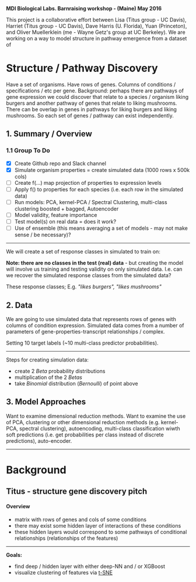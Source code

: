 <strong>MDI Biological Labs. Barnraising workshop - (Maine) May 2016</strong>

This project is a collaborative effort between Lisa (Titus group - UC Davis), Harriet (Titus group - UC Davis), Dave Harris (U. Florida), Yuan (Princeton), and Oliver Muellerklein (me - Wayne Getz's group at UC Berkeley). We are working on a way to model structure in pathway emergence from a dataset of

# Structure / Pathway Discovery

Have a set of organisms. Have rows of genes. Columns of conditions / specifications / etc per gene. Background: perhaps there are pathways of gene expression we could discover that relate to a species / organism liking burgers and another pathway of genes that relate to liking mushrooms. There can be overlap in genes in pathways for liking burgers and liking mushrooms. So each set of genes / pathway can exist independently.

## 1. Summary / Overview

### 1.1 Group To Do

- [X] Create Github repo and Slack channel
- [X] Simulate organism properties = create simulated data (1000 rows x 500k cols)
- [ ] Create f(...) map projection of properties to expression levels
- [ ] Apply f() to properties for each species (i.e. each row in the simulated data)
- [ ] Run models: PCA, kernel-PCA / Spectral Clustering, multi-class clustering boosted + bagged, Autoencoder
- [ ] Model validity, feature importance
- [ ] Test model(s) on real data = does it work?
- [ ] Use of ensemble (this means averaging a set of models - may not make sense / be necessary)?

<hr>

We will create a set of response classes in simulated to train on:

**Note: there are no classes in the test (real) data** - but creating the model will involve us training and testing validity on only simulated data. I.e. can we recover the simulated response classes from the simulated data?

These response classes;
E.g. *"likes burgers", "likes mushrooms"*

## 2. Data

We are going to use simulated data that represents rows of genes with columns of condition expression. Simulated data comes from a number of parameters of gene-properties-transcript relationships / complex.

Setting 10 target labels (~10 multi-class predictor probabilities).

<hr>

Steps for creating simulation data:

* create 2 _Beta_ probability distributions
* multiplication of the 2 _Betas_
* take *Binomial* distribution (*Bernoulli*) of point above

## 3. Model Approaches

Want to examine dimensional reduction methods. Want to examine the use of PCA, clustering or other dimensional reduction methods (e.g. kernel-PCA, spectral clustering), autoencoding, multi-class classification wiwth soft predictions (i.e. get probabilities per class instead of discrete predictions), auto-encoder.

<hr>

# Background

## Titus - structure gene discovery pitch

#### Overview

- matrix with rows of genes and cols of some conditions
- there may exist some hidden layer of interactions of these conditions
- these hidden layers would correspond to some pathways of conditional relationships (relationships of the features)

<hr>

<strong>Goals:</strong>

- find deep / hidden layer with either deep-NN and / or XGBoost
- visualize clustering of features via [t-SNE](https://lvdmaaten.github.io/tsne/)

